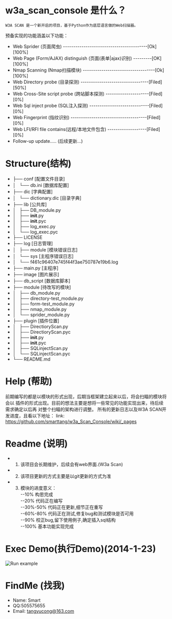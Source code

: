 w3a_scan_console 是什么？
=========================

    W3A SCAN 是一个新开启的项目，基于Python作为底层语言做的Web扫描器。
预备实现的功能涵盖以下功能：

- Web Sprider (页面爬虫) -----------------------------------------[Ok][100%]
- Web Page (Form/AJAX) distinguish (页面(表单|ajax)识别) ---------[OK][100%]
- Nmap Scanning (Nmap扫描模块) -----------------------------------[Ok][100%]
- Web Directory probe (目录探测) ---------------------------------[Filed][50%]
- Web Cross-Site script probe (跨站脚本探测) ---------------------[Filed][0%]
- Web Sql inject probe (SQL注入探测) -----------------------------[Filed][0%]
- Web Fingerprint (指纹识别) -------------------------------------[Filed][0%]
- Web LFI/RFI file contains(远程/本地文件包含) -------------------[Filed][0%]
- Follow-up update..... (后续更新...)


Structure(结构)
=======================
- ├── conf  [配置文件目录]
- │   └── db.ini [数据库配置]
- ├── dic [字典配置]
- │   └── dictionary.dic [目录字典]
- ├── lib [公共库]
- │   ├── DB_module.py
- │   ├── __init__.py
- │   ├── __init__.pyc
- │   ├── log_exec.py
- │   └── log_exec.pyc
- ├── LICENSE
- ├── log [日志管理]
- │   ├── module [模块错误日志]
- │   └── sys  [主程序错误日志]
- │       └── f461c96407e745f44f3ae750787e19b6.log
- ├── main.py [主程序]
- ├── image [图片展示]
- ├── db_script [数据库脚本]
- ├── module [待改写的模块]
- │   ├── db_module.py
- │   ├── directory-test_module.py
- │   ├── form-test_module.py
- │   ├── nmap_module.py
- │   └── sprider_module.py
- ├── plugin [插件位置]
- │   ├── DirectioryScan.py
- │   ├── DirectioryScan.pyc
- │   ├── __init__.py
- │   ├── __init__.pyc
- │   ├── SQLinjectScan.py
- │   └── SQLinjectScan.pyc
- └── README.md

Help (帮助)
========================
   前期编写的都是以模块的形式出现，后期当框架建立起来以后，将会扫瞄的模块将会以
插件的形式出现。目前的想法主要是想将一些常见的功能实现出来，待后续需求确定以后再
对整个扫瞄的架构进行调整。
	所有的更新日志以及W3A SCAN开发进度，且看以下地址：
	link: https://github.com/smarttang/w3a_Scan_Console/wiki/_pages


Readme (说明)
========================
  - 1) 该项目会长期维护，后续会有web界面.(W3a Scan)
  - 2) 该项目更新的方式主要是以git更新的方式为准
  - 3) 模块的进度意义：</br>
      --10% 构思完成</br>
      --20% 代码正在编写</br>
      --30%-50% 代码正在更新,细节正在重写</br>
      --60%-80% 代码正在测试,修复bug和测试模块是否可用</br>
      --90% 校正bug,留下使用例子,确定插入sql结构</br>
      --100% 基本功能实现完成</br>

Exec Demo(执行Demo)(2014-1-23)
=======================
<img style="max-width:100%;" title="Run example" alt="Run example" src="https://raw2.github.com/smarttang/w3a_Scan_Console/master/image/demo1.png">

FindMe (找我)
=======================
  - Name: Smart
  - QQ:505575655
  - Email: tangyucong@163.com
